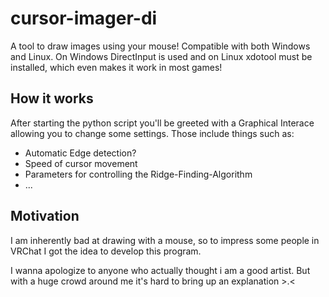 # cursor-imager-di

A tool to draw images using your mouse!
Compatible with both Windows and Linux.
On Windows DirectInput is used and on Linux xdotool must be installed,
which even makes it work in most games!

## How it works
After starting the python script you'll be greeted with a Graphical Interace
allowing you to change some settings.
Those include things such as:
- Automatic Edge detection?
- Speed of cursor movement
- Parameters for controlling the Ridge-Finding-Algorithm
- ...

## Motivation
I am inherently bad at drawing with a mouse, so to impress some people
in VRChat I got the idea to develop this program.

I wanna apologize to anyone who actually thought i am a good artist.
But with a huge crowd around me it's hard to bring up an explanation >.<